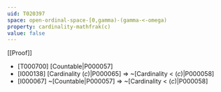 ```yaml
---
uid: T020397
space: open-ordinal-space-[0,gamma)-(gamma-<-omega)
property: cardinality-mathfrak(c)
value: false
---
```

[[Proof]]

* [T000700] [Countable|P000057]
* [I000138] [Cardinality $\mathfrak(c)$|P000065] => ~[Cardinality < $\mathfrak(c)$|P000058]
* [I000067] ~[Countable|P000057] => ~[Cardinality < $\mathfrak(c)$|P000058]

